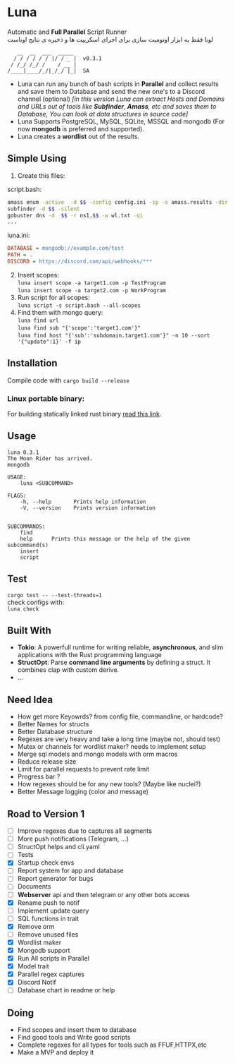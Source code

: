 
# Luna 
Automatic and **Full Parallel** Script Runner  
لونا فقط یه ابزار اوتومیت سازی برای اجرای اسکریپت ها و ذخیره ی نتایج اوناست
  
```
   __  __  ___  _____ 
  / / / / / / |/ / _ |  v0.3.1
 / /_/ /_/ /    / __ |        
/____|____/_/|_/_/ |_|  SA    

```
- Luna can run any bunch of bash scripts in **Parallel** and collect results and save them to Database and send the new one's to a Discord channel (optional) *[in this version Luna can extract Hosts and Domains and URLs out of tools like **Subfinder**, **Amass**, etc and saves them to Database, You can look at data structures in source code]*
- Luna Supports PostgreSQL, MySQL, SQLite, MSSQL and mongodb (For now **mongodb** is preferred and supported).
- Luna creates a **wordlist** out of the results.



## Simple Using

1. Create this files:  

script.bash:
```bash
amass enum -active  -d $$ -config config.ini -ip -o amass.results -dir amass
subfinder -d $$ -silent
gobuster dns -d  $$ -r ns1.$$ -w wl.txt -qi
...
```
luna.ini:
```ini
DATABASE = mongodb://example.com/test
PATH = .
DISCORD = https://discord.com/api/webhooks/***
```
2. Insert scopes:   
`luna insert scope -a target1.com -p TestProgram`    
`luna insert scope -a target2.com -p WorkProgram`   
3. Run script for all scopes:  
`luna script -s script.bash --all-scopes `  
4. Find them with mongo query:   
`luna find url`  
`luna find sub "{'scope':'target1.com'}"`  
`luna find host "{'sub':'subdomain.target1.com'}" -n 10 --sort '{"update":1}' -f ip`

## Installation   

Compile code with `cargo build --release`   

### Linux portable binary:
For building statically linked rust binary [read this link](https://blog.davidvassallo.me/2021/06/10/lessons-learned-building-statically-linked-rust-binaries-openssl/).



## Usage

```
luna 0.3.1
The Moon Rider has arrived.
mongodb

USAGE:
    luna <SUBCOMMAND>

FLAGS:
    -h, --help       Prints help information
    -V, --version    Prints version information


SUBCOMMANDS:
    find      
    help      Prints this message or the help of the given subcommand(s)
    insert    
    script    
```
## Test
`cargo test -- --test-threads=1`  
check configs with:  
`luna check`

## Built With
- **Tokio**: A powerfull runtime for writing reliable, **asynchronous**, and slim applications with the Rust programming language
- **StructOpt**: Parse **command line arguments** by defining a struct. It combines clap with custom derive.
- ...


## Need Idea
- How get more Keyowrds? from config file, commandline, or hardcode?
- Better Names for structs
- Better Database structure
- Regexes are very heavy and take a long time (maybe not, should test)
- Mutex or channels for wordlist maker? needs to implement setup
- Merge sql models and mongo models with orm macros
- Reduce release size
- Limit for parallel requests to prevent rate limit
- Progress bar ?  
- How regexes should be for any new tools? (Maybe like nuclei?) 
- Better Message logging (color and message)

## Road to Version 1
- [ ] Improve regexes due to captures all segments
- [ ] More push notifications (Telegram, ...)
- [ ] StructOpt helps and cli.yaml
- [ ] Tests
- [x] Startup check envs
- [ ] Report system for app and database
- [ ] Report generator for bugs
- [ ] Documents
- [ ] **Webserver** api and then telegram or any other bots access
- [x] Rename push to notif
- [ ] Implement update query
- [ ] SQL functions in trait  
- [x] Remove orm  
- [ ] Remove unused files  
- [x] Wordlist maker
- [x] Mongodb support
- [x] Run All scripts in Parallel
- [x] Model trait
- [x] Parallel regex captures  
- [x] Discord Notif 
- [ ] Database chart in readme or help  

## Doing
- Find scopes and insert them to database
- Find good tools and Write good scripts
- Complete regexes for all types for tools such as FFUF,HTTPX,etc
- Make a MVP and deploy it

